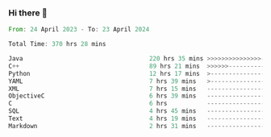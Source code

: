 ### Hi there 👋

<!--
**luoxuanzao/luoxuanzao** is a ✨ _special_ ✨ repository because its `README.md` (this file) appears on your GitHub profile.

Here are some ideas to get you started:

- 🔭 I’m currently working on ...
- 🌱 I’m currently learning ...
- 👯 I’m looking to collaborate on ...
- 🤔 I’m looking for help with ...
- 💬 Ask me about ...
- 📫 How to reach me: ...
- 😄 Pronouns: ...
- ⚡ Fun fact: ...
-->

<!--START_SECTION:waka-->

```rust
From: 24 April 2023 - To: 23 April 2024

Total Time: 370 hrs 28 mins

Java                                   220 hrs 35 mins >>>>>>>>>>>>>>>----------   59.33 %
C++                                    89 hrs 21 mins  >>>>>>-------------------   24.03 %
Python                                 12 hrs 17 mins  >------------------------   03.31 %
YAML                                   7 hrs 39 mins   >------------------------   02.06 %
XML                                    7 hrs 15 mins   -------------------------   01.95 %
ObjectiveC                             6 hrs 39 mins   -------------------------   01.79 %
C                                      6 hrs           -------------------------   01.61 %
SQL                                    4 hrs 45 mins   -------------------------   01.28 %
Text                                   4 hrs 19 mins   -------------------------   01.16 %
Markdown                               2 hrs 31 mins   -------------------------   00.68 %
```

<!--END_SECTION:waka-->